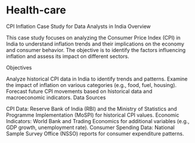 # Health-care

CPI Inflation Case Study for Data Analysts in India
Overview

This case study focuses on analyzing the Consumer Price Index (CPI) in India to understand inflation trends and their implications on the economy and consumer behavior. The objective is to identify the factors influencing inflation and assess its impact on different sectors.

Objectives

Analyze historical CPI data in India to identify trends and patterns.
Examine the impact of inflation on various categories (e.g., food, fuel, housing).
Forecast future CPI movements based on historical data and macroeconomic indicators.
Data Sources

CPI Data: Reserve Bank of India (RBI) and the Ministry of Statistics and Programme Implementation (MoSPI) for historical CPI values.
Economic Indicators: World Bank and Trading Economics for additional variables (e.g., GDP growth, unemployment rate).
Consumer Spending Data: National Sample Survey Office (NSSO) reports for consumer expenditure patterns.
